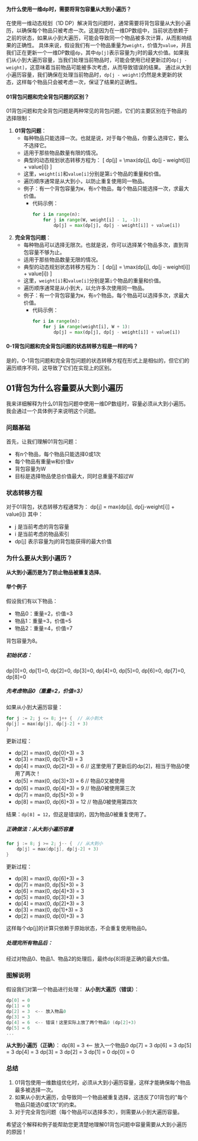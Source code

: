#### 为什么使用一维dp时，需要将背包容量从大到小遍历？

在使用一维动态规划（1D DP）解决背包问题时，通常需要将背包容量从大到小遍历，以确保每个物品只被考虑一次。这是因为在一维DP数组中，当前状态依赖于之前的状态，如果从小到大遍历，可能会导致同一个物品被多次计算，从而影响结果的正确性。 
具体来说，假设我们有一个物品重量为`weight`，价值为`value`，并且我们正在更新一个一维DP数组`dp`，其中`dp[j]`表示容量为`j`时的最大价值。如果我们从小到大遍历容量，当我们处理当前物品时，可能会使用已经更新过的`dp[j - weight]`，这意味着当前物品可能被多次考虑，从而导致错误的结果。
通过从大到小遍历容量，我们确保在处理当前物品时，`dp[j - weight]`仍然是未更新的状态，这样每个物品只会被考虑一次，保证了结果的正确性。
#### 01背包问题和完全背包问题的区别？
01背包问题和完全背包问题是两种常见的背包问题，它们的主要区别在于物品的选择限制：
1. **01背包问题**：
   - 每种物品只能选择一次。也就是说，对于每个物品，你要么选择它，要么不选择它。
   - 适用于那些物品数量有限的情况。
   - 典型的动态规划状态转移方程为：
     \[
     dp[j] = \max(dp[j], dp[j - weight[i]] + value[i])
     \]
   - 这里，`weight[i]`和`value[i]`分别是第`i`个物品的重量和价值。
   - 遍历顺序通常是从大到小，以防止重复使用同一物品。
   - 例子：有一个背包容量为`W`，有`n`个物品，每个物品只能选择一次，求最大价值。
     - 代码示例：
       ```python
       for i in range(n):
           for j in range(W, weight[i] - 1, -1):
               dp[j] = max(dp[j], dp[j - weight[i]] + value[i])
       ```
2. **完全背包问题**： 
    - 每种物品可以选择无限次。也就是说，你可以选择某个物品多次，直到背包容量不够为止。
    - 适用于那些物品数量无限的情况。
    - 典型的动态规划状态转移方程为：
      \[
      dp[j] = \max(dp[j], dp[j - weight[i]] + value[i])
      \]
    - 这里，`weight[i]`和`value[i]`分别是第`i`个物品的重量和价值。
    - 遍历顺序通常是从小到大，以允许多次使用同一物品。
    - 例子：有一个背包容量为`W`，有`n`个物品，每个物品可以选择多次，求最大价值。
      - 代码示例：
        ```python
        for i in range(n):
            for j in range(weight[i], W + 1):
                dp[j] = max(dp[j], dp[j - weight[i]] + value[i])
        ``` 
#### 0-1背包问题和完全背包问题的状态转移方程是一样的吗？
是的，0-1背包问题和完全背包问题的状态转移方程在形式上是相似的，但它们的遍历顺序不同，这导致了它们在实现上的区别。

## 01背包为什么容量要从大到小遍历
我来详细解释为什么01背包问题中使用一维DP数组时，容量必须从大到小遍历。我会通过一个具体例子来说明这个问题。
### 问题基础
首先，让我们理解01背包问题：
- 有n个物品，每个物品只能选择0或1次
- 每个物品有重量w和价值v
- 背包容量为W
- 目标是选择物品使总价值最大，同时总重量不超过W

### 状态转移方程
对于01背包，状态转移方程通常为：
dp[j] = max(dp[j], dp[j-weight[i]] + value[i])
其中：
- j 是当前考虑的背包容量
- i 是当前考虑的物品索引
- dp[j] 表示容量为j的背包能获得的最大价值

### 为什么要从大到小遍历？
**从大到小遍历是为了防止物品被重复选择**。
#### 举个例子
假设我们有以下物品：
- 物品0：重量=2，价值=3
- 物品1：重量=3，价值=5
- 物品2：重量=4，价值=7

背包容量为8。
##### 初始状态：
dp[0]=0, dp[1]=0, dp[2]=0, dp[3]=0, dp[4]=0, dp[5]=0, dp[6]=0, dp[7]=0, dp[8]=0
##### 先考虑物品0（重量=2，价值=3）
如果从小到大遍历容量：
```go
for j := 2; j <= 8; j++ {  // 从小到大
dp[j] = max(dp[j], dp[j-2] + 3)
}
```
更新过程：
- dp[2] = max(0, dp[0]+3) = 3
- dp[3] = max(0, dp[1]+3) = 3
- dp[4] = max(0, dp[2]+3) = 6 // 这里使用了更新后的dp[2]，相当于物品0使用了两次！
- dp[5] = max(0, dp[3]+3) = 6 // 物品0又被使用
- dp[6] = max(0, dp[4]+3) = 9 // 物品0被使用第三次
- dp[7] = max(0, dp[5]+3) = 9
- dp[8] = max(0, dp[6]+3) = 12 // 物品0被使用第四次

结果：`dp[8] = 12`，但这是错误的，因为物品0被重复使用了。
##### 正确做法：从大到小遍历容量
```go
for j := 8; j >= 2; j-- {  // 从大到小
    dp[j] = max(dp[j], dp[j-2] + 3)
}
```
更新过程：
- dp[8] = max(0, dp[6]+3) = 3
- dp[7] = max(0, dp[5]+3) = 3
- dp[6] = max(0, dp[4]+3) = 3
- dp[5] = max(0, dp[3]+3) = 3
- dp[4] = max(0, dp[2]+3) = 3
- dp[3] = max(0, dp[1]+3) = 3
- dp[2] = max(0, dp[0]+3) = 3

这样每个dp[j]的计算只依赖于原始状态，不会重复使用物品0。
##### 处理完所有物品后：
经过对物品0、物品1、物品2的处理后，最终dp[8]将是正确的最大价值。
### 图解说明
假设我们对第一个物品进行处理：
**从小到大遍历（错误）**：
```go
dp[0] = 0
dp[1] = 0
dp[2] = 3  <-- 放入物品0
dp[3] = 3
dp[4] = 6  <-- 错误！这里实际上放了两个物品0 (dp[2]+3)
dp[5] = 6
...
```
**从大到小遍历（正确）**：
dp[8] = 3  <-- 放入一个物品0
dp[7] = 3
dp[6] = 3
dp[5] = 3
dp[4] = 3
dp[3] = 3
dp[2] = 3
dp[1] = 0
dp[0] = 0


### 总结
1. 01背包使用一维数组优化时，必须从大到小遍历容量，这样才能确保每个物品最多被选择一次。
2. 如果从小到大遍历，会导致同一个物品被重复选择，这违反了01背包的"每个物品只能选0或1次"的约束。
3. 对于完全背包问题（每个物品可以选择多次），则需要从小到大遍历容量。

希望这个解释和例子能帮助您更清楚地理解01背包问题中容量需要从大到小遍历的原因！

